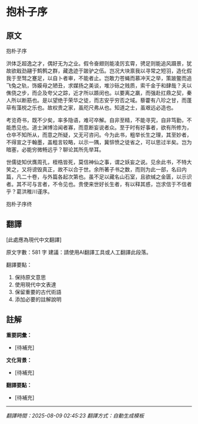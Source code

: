 # 抱朴子序

## 原文

抱朴子序

洪体乏超逸之才，偶好无为之业。假令奋翅则能凌厉玄霄，骋足则能追风蹑景，犹故欲戢劲翮于鹪鹩之群，藏逸迹于跛驴之伍。岂况大块禀我以寻常之短羽，造化假我于至驽之蹇足，以自卜者审，不能者止。岂敢力苍蝇而慕冲天之举，策跛鳖而追飞兔之轨，饰嫫母之陋丑，求媒扬之美谈，堆沙砾之贱质，索千金于和肆哉？夫以僬侥之步，而企及夸父之踪，近才所以踬闵也。以要离之羸，而强赴扛鼎之契，秦人所以断筋也。是以望绝于荣华之徒，而志安乎穷否之域。藜藿有八珍之甘，而蓬荜有藻棁之乐也。故权贵之家，虽咫尺弗从也。知道之士，虽艰远必造也。

考览奇书，既不少矣，率多隐语，难可卒解。自非至精，不能寻究，自非笃勤，不能悉见也。道士渊博洽闻者寡，而意断妄说者众。至于时有好事者，欲有所修为，仓卒不知所从，而意之所疑，又无可咨问。今为此书，粗举长生之理，其至妙者，不得宣之于翰墨，盖粗言较略，以示一隅，冀悱愤之徒省之，可以思过半矣。岂为暗塞，必能穷微畅远乎？聊论其所先举耳。

世儒徒知伏膺周孔，桎梏皆死，莫信神仙之事，谓之妖妄之说。见余此书，不特大笑之，又将谤毁真正，故不以合于世。余所著子书之数，而则为此一部，名曰内篇，凡二十卷，与外篇各起次第也。虽不足以藏名山石室，且欲缄之金匮，以示识者。其不可与言者，不令见也。贵使来世好长生者，有以释其惑，岂求信于不信者乎？葛洪稚川谨序。

抱朴子序终

## 翻譯

[此處應為現代中文翻譯]

原文字數：581 字
建議：請使用AI翻譯工具或人工翻譯此段落。

翻譯要點：
1. 保持原文意思
2. 使用現代中文表達
3. 保留重要的古代術語
4. 添加必要的註解說明


## 註解

**重要詞彙：**
- [待補充]

**文化背景：**
- [待補充]

**翻譯要點：**
- [待補充]

---
*翻譯時間：2025-08-09 02:45:23*
*翻譯方式：自動生成模板*
